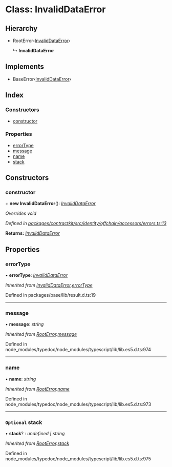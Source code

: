 # Class: InvalidDataError

## Hierarchy

* RootError‹[InvalidDataError](../enums/_contractkit_src_identity_offchain_accessors_errors_.schemaerrortypes.md#invaliddataerror)›

  ↳ **InvalidDataError**

## Implements

* BaseError‹[InvalidDataError](../enums/_contractkit_src_identity_offchain_accessors_errors_.schemaerrortypes.md#invaliddataerror)›

## Index

### Constructors

* [constructor](_contractkit_src_identity_offchain_accessors_errors_.invaliddataerror.md#constructor)

### Properties

* [errorType](_contractkit_src_identity_offchain_accessors_errors_.invaliddataerror.md#errortype)
* [message](_contractkit_src_identity_offchain_accessors_errors_.invaliddataerror.md#message)
* [name](_contractkit_src_identity_offchain_accessors_errors_.invaliddataerror.md#name)
* [stack](_contractkit_src_identity_offchain_accessors_errors_.invaliddataerror.md#optional-stack)

## Constructors

###  constructor

\+ **new InvalidDataError**(): *[InvalidDataError](_contractkit_src_identity_offchain_accessors_errors_.invaliddataerror.md)*

*Overrides void*

*Defined in [packages/contractkit/src/identity/offchain/accessors/errors.ts:13](https://github.com/celo-org/celo-monorepo/blob/master/packages/contractkit/src/identity/offchain/accessors/errors.ts#L13)*

**Returns:** *[InvalidDataError](_contractkit_src_identity_offchain_accessors_errors_.invaliddataerror.md)*

## Properties

###  errorType

• **errorType**: *[InvalidDataError](../enums/_contractkit_src_identity_offchain_accessors_errors_.schemaerrortypes.md#invaliddataerror)*

*Inherited from [InvalidDataError](_contractkit_src_identity_offchain_accessors_errors_.invaliddataerror.md).[errorType](_contractkit_src_identity_offchain_accessors_errors_.invaliddataerror.md#errortype)*

Defined in packages/base/lib/result.d.ts:19

___

###  message

• **message**: *string*

*Inherited from [RootError](_base_src_result_.rooterror.md).[message](_base_src_result_.rooterror.md#message)*

Defined in node_modules/typedoc/node_modules/typescript/lib/lib.es5.d.ts:974

___

###  name

• **name**: *string*

*Inherited from [RootError](_base_src_result_.rooterror.md).[name](_base_src_result_.rooterror.md#name)*

Defined in node_modules/typedoc/node_modules/typescript/lib/lib.es5.d.ts:973

___

### `Optional` stack

• **stack**? : *undefined | string*

*Inherited from [RootError](_base_src_result_.rooterror.md).[stack](_base_src_result_.rooterror.md#optional-stack)*

Defined in node_modules/typedoc/node_modules/typescript/lib/lib.es5.d.ts:975
